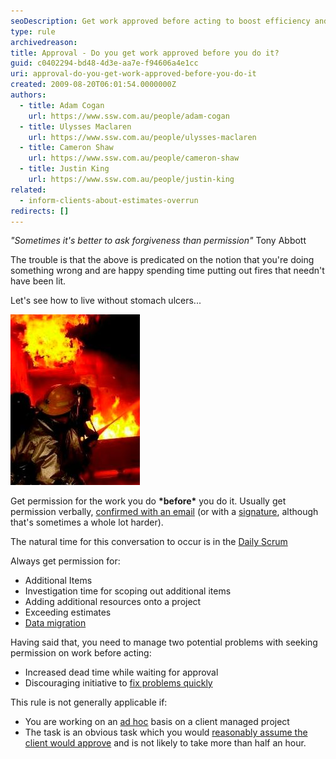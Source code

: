 ```yaml
---
seoDescription: Get work approved before acting to boost efficiency and reduce stress by avoiding potential fires.
type: rule
archivedreason:
title: Approval - Do you get work approved before you do it?
guid: c0402294-bd48-4d3e-aa7e-f94606a4e1cc
uri: approval-do-you-get-work-approved-before-you-do-it
created: 2009-08-20T06:01:54.0000000Z
authors:
  - title: Adam Cogan
    url: https://www.ssw.com.au/people/adam-cogan
  - title: Ulysses Maclaren
    url: https://www.ssw.com.au/people/ulysses-maclaren
  - title: Cameron Shaw
    url: https://www.ssw.com.au/people/cameron-shaw
  - title: Justin King
    url: https://www.ssw.com.au/people/justin-king
related:
  - inform-clients-about-estimates-overrun
redirects: []
---
```


_"Sometimes it's better to ask forgiveness than permission"_
Tony Abbott

The trouble is that the above is predicated on the notion that you're doing something wrong and are happy spending time putting out fires that needn't have been lit.

Let's see how to live without stomach ulcers...

<!--endintro-->

![Figure: Get work approved and spend less time putting out fires](SuccessfulProjects_PuttingOutFires.jpg)

Get permission for the work you do **\*before\*** you do it. Usually get permission verbally, [confirmed with an email](/dones-do-you-send-yourself-emails) (or with a [signature](/do-you-ask-clients-to-initial-your-work), although that's sometimes a whole lot harder).

The natural time for this conversation to occur is in the [Daily Scrum](/methodology-do-you-do-daily-scrums-%28aka-stand-up-meetings%29)

Always get permission for:

* Additional Items
* Investigation time for scoping out additional items
* Adding additional resources onto a project
* Exceeding estimates
* [Data migration](/do-you-perform-migration-procedures-with-an-approved-release-plan)

Having said that, you need to manage two potential problems with seeking permission on work before acting:

* Increased dead time while waiting for approval
* Discouraging initiative to
  [fix problems quickly](/do-you-fix-problems-quickly)

This rule is not generally applicable if:

* You are working on an
  [ad hoc](/do-you-know-the-difference-between-ad-hoc-work-and-managed-work) basis on a client managed project
* The task is an obvious task which you would
  [reasonably assume the client would approve](/approval-do-you-assume-necessary-tasks-will-get-approval) and is not likely to take more than half an hour.
